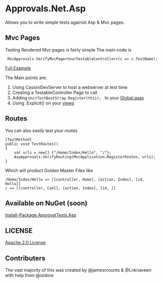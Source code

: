 # Approvals.Net.Asp

Allows you to write simple tests againist Asp & Mvc pages.

Mvc Pages
---
Testing Rendered Mvc pages is fairly simple The main code is 

```
 MvcApprovals.VerifyMvcPage<YourTestableController>(c => c.TestName);

```
[Full Example](https://github.com/approvals/Approvals.Net.Asp/blob/master/ApprovalTests.Asp.Tests/Mvc/MvcTest.cs)

The Main points are:  

  1) Using CassiniDevServer to host a webserver at test time  
  2) Creating a TestableController Page to call  
  3) Adding ``` UnitTestBootStrap.Register(this);  ``` to your   [Global.asax](https://github.com/approvals/Approvals.Net.Asp/blob/master/MvcApplication.Razor/Global.asax.cs)  
  4) Using .Explicit() on your [views](https://github.com/approvals/Approvals.Net.Asp/blob/master/MvcApplication.Razor/Controllers/CoolController.cs)
   

Routes
---
You can also easily test your routes 
```
[TestMethod]
public void TestRoutes()
{
	var urls = new[] {"/Home/Index/Hello", "/"};
	AspApprovals.VerifyRouting(MvcApplication.RegisterRoutes, urls);
}
```
Which will product Golden Master Files like 

```
/Home/Index/Hello => [[controller, Home], [action, Index], [id, Hello]] 
/ => [[controller, Cool], [action, Index], [id, ]] 
```

Available on NuGet (soon)
---
[Install-Package ApprovalTests.Asp](http://nuget.org/packages/ApprovalTests.Asp)

	
## LICENSE
[Apache 2.0 License](https://github.com/SignalR/SignalR/blob/master/LICENSE.md)

Contributers
---
The vast majority of this was created by @jamesrcounts & @Lnknaveen with help from @isidore
